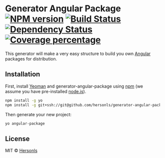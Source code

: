 # Generator Angular Package [![NPM version][npm-image]][npm-url] [![Build Status][travis-image]][travis-url] [![Dependency Status][daviddm-image]][daviddm-url] [![Coverage percentage][coveralls-image]][coveralls-url]

This generator will make a very easy structure to build you own [Angular](https://angular.io/) packages
for distribution.

## Installation

First, install [Yeoman](http://yeoman.io) and generator-angular-package using [npm](https://www.npmjs.com/) (we assume you have pre-installed [node.js](https://nodejs.org/)).

```bash
npm install -g yo
npm install -g git+ssh://git@github.com/hersonls/generator-angular-package.git
```

Then generate your new project:

```bash
yo angular-package
```

## License

MIT © [Hersonls](http://github.com/hersonls)


[npm-image]: https://badge.fury.io/js/generator-angular-package.svg
[npm-url]: https://npmjs.org/package/generator-angular-package
[travis-image]: https://travis-ci.org/hersonls/generator-angular-package.svg?branch=master
[travis-url]: https://travis-ci.org/hersonls/generator-angular-package
[daviddm-image]: https://david-dm.org/hersonls/generator-angular-package.svg?theme=shields.io
[daviddm-url]: https://david-dm.org/hersonls/generator-angular-package
[coveralls-image]: https://coveralls.io/repos/hersonls/generator-angular-package/badge.svg
[coveralls-url]: https://coveralls.io/r/hersonls/generator-angular-package
